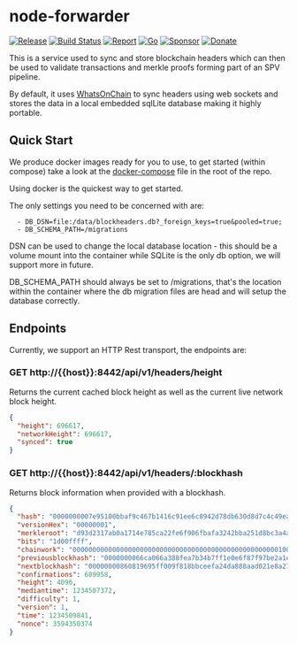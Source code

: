 # node-forwarder

[![Release](https://img.shields.io/github/release-pre/libsv/bitcoin-hc.svg?logo=github&style=flat&v=1)](https://github.com/libsv/bitcoin-hc/releases)
[![Build Status](https://img.shields.io/github/workflow/status/libsv/bitcoin-hc/go?logo=github&v=3)](https://github.com/libsv/bitcoin-hc/actions)
[![Report](https://goreportcard.com/badge/github.com/libsv/bitcoin-hc?style=flat&v=1)](https://goreportcard.com/report/github.com/libsv/bitcoin-hc)
[![Go](https://img.shields.io/github/go-mod/go-version/libsv/bitcoin-hc?v=1)](https://golang.org/)
[![Sponsor](https://img.shields.io/badge/sponsor-libsv-181717.svg?logo=github&style=flat&v=3)](https://github.com/sponsors/libsv)
[![Donate](https://img.shields.io/badge/donate-bitcoin-ff9900.svg?logo=bitcoin&style=flat&v=3)](https://gobitcoinsv.com/#sponsor)

This is a service used to sync and store blockchain headers which can then be used to validate transactions and merkle proofs forming part of an SPV pipeline.

By default, it uses [WhatsOnChain](www.whatsonchain.com) to sync headers using web sockets and stores the data in a local embedded sqlLite database making it highly portable.

## Quick Start

We produce docker images ready for you to use, to get started (within compose) take a look at the [docker-compose](docker-compose.yml) file in the root of the repo.

Using docker is the quickest way to get started.

The only settings you need to be concerned with are:

      - DB_DSN=file:/data/blockheaders.db?_foreign_keys=true&pooled=true;
      - DB_SCHEMA_PATH=/migrations

DSN can be used to change the local database location - this should be a volume mount into the container while SQLite is the only db option, we will support more in future.

DB_SCHEMA_PATH should always be set to /migrations, that's the location within the container where the db migration files are head and will setup the database correctly.

## Endpoints

Currently, we support an HTTP Rest transport, the endpoints are:

### GET http://{{host}}:8442/api/v1/headers/height

Returns the current cached block height as well as the current live network block height.

```json
{
  "height": 696617,
  "networkHeight": 696617,
  "synced": true
}
```

### GET http://{{host}}:8442/api/v1/headers/:blockhash

Returns block information when provided with a blockhash.

```json
{
  "hash": "0000000007e95100bbaf9c467b1416c91ee6c8942d78db630d8d7c4c49eaa717",
  "versionHex": "00000001",
  "merkleroot": "d93d2317ab0a1714e785ca22fe6f906fbafa3242bba251d8bc3a4a057475bec4",
  "bits": "1d00ffff",
  "chainwork": "0000000000000000000000000000000000000000000000000000100110011001",
  "previousblockhash": "0000000066ca066a388fea7b34b7ff1e0e6f87f97be2a1eb82ed574182664fd4",
  "nextblockhash": "00000000860819695ff009f818bbceefa24da888aad021e8a2701c614fa5686c",
  "confirmations": 689958,
  "height": 4096,
  "mediantime": 1234507372,
  "difficulty": 1,
  "version": 1,
  "time": 1234509841,
  "nonce": 3594350374
}
```